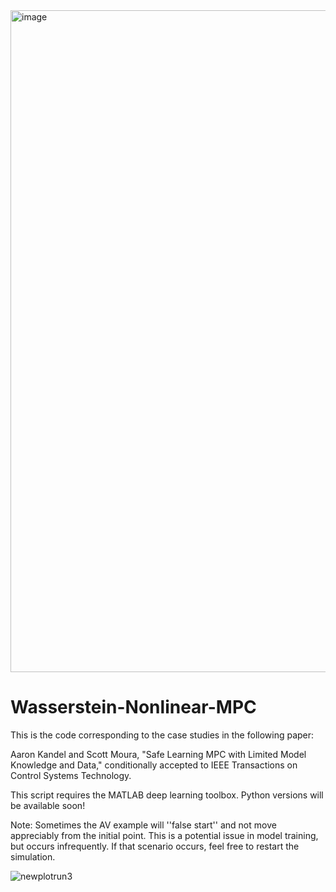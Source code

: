<img width="1059" alt="image" src="https://github.com/aaronkandel/Wasserstein-Nonlinear-MPC/assets/43686513/382fcf6a-affe-47ae-b56c-e9da3181774a">


# Wasserstein-Nonlinear-MPC

This is the code corresponding to the case studies in the following paper:

Aaron Kandel and Scott Moura, "Safe Learning MPC with Limited Model Knowledge and Data,"  conditionally accepted to IEEE Transactions on Control Systems Technology.

This script requires the MATLAB deep learning toolbox. Python versions will be available soon!

Note: Sometimes the AV example will ''false start'' and not move appreciably from the initial point. This is a potential issue in model training, but occurs infrequently. If that scenario occurs, feel free to restart the simulation.


![newplotrun3](https://github.com/aaronkandel/Wasserstein-Nonlinear-MPC/assets/43686513/29bac362-5b48-46a3-a043-c538f1fba9ce)


